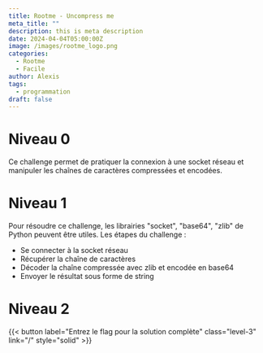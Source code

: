 ```yaml
---
title: Rootme - Uncompress me
meta_title: ""
description: this is meta description
date: 2024-04-04T05:00:00Z
image: /images/rootme_logo.png
categories:
  - Rootme
  - Facile
author: Alexis
tags:
  - programmation
draft: false
---
```


# Niveau 0
Ce challenge permet de pratiquer la connexion à une socket réseau et manipuler les chaînes de caractères compressées et encodées.

# Niveau 1
Pour résoudre ce challenge, les librairies "socket", "base64", "zlib" de Python peuvent être utiles.
Les étapes du challenge :
- Se connecter à la socket réseau
- Récupérer la chaîne de caractères
- Décoder la chaîne compressée avec zlib et encodée en base64
- Envoyer le résultat sous forme de string

# Niveau 2
{{< button label="Entrez le flag pour la solution complète" class="level-3" link="/" style="solid" >}}

